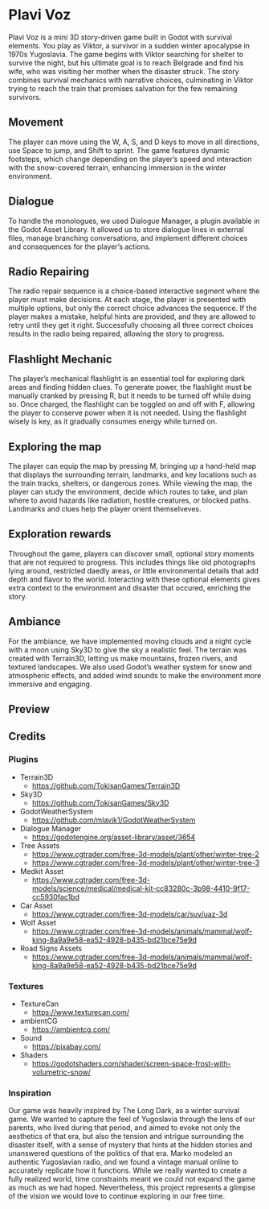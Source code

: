 #  Plavi Voz

Plavi Voz is a mini 3D story-driven game built in Godot with survival elements. You play as Viktor, a survivor in a sudden winter apocalypse in 1970s Yugoslavia.
The game begins with Viktor searching for shelter to survive the night, but his ultimate goal is to reach Belgrade and find his wife, who was visiting her mother when the disaster struck.
The story combines survival mechanics with narrative choices, culminating in Viktor trying to reach the train that promises salvation for the few remaining survivors.

## Movement

The player can move using the W, A, S, and D keys to move in all directions, use Space to jump, and Shift to sprint.
The game features dynamic footsteps, which change depending on the player’s speed and interaction with the snow-covered terrain, enhancing immersion in the winter environment.

## Dialogue

To handle the monologues, we used Dialogue Manager, a plugin available in the Godot Asset Library.
It allowed us to store dialogue lines in external files, manage branching conversations, and implement different choices and consequences for the player’s actions.


## Radio Repairing

The radio repair sequence is a choice-based interactive segment where the player must make decisions.
At each stage, the player is presented with multiple options, but only the correct choice advances the sequence.
If the player makes a mistake, helpful hints are provided, and they are allowed to retry until they get it right.
Successfully choosing all three correct choices results in the radio being repaired, allowing the story to progress.

## Flashlight Mechanic

The player’s mechanical flashlight is an essential tool for exploring dark areas and finding hidden clues.
To generate power, the flashlight must be manually cranked by pressing R, but it needs to be turned off while doing so.
Once charged, the flashlight can be toggled on and off with F, allowing the player to conserve power when it is not needed.
Using the flashlight wisely is key, as it gradually consumes energy while turned on.

## Exploring the map

The player can equip the map by pressing M, bringing up a hand-held map that displays the surrounding terrain, landmarks, and key locations such as the train tracks, shelters, or dangerous zones.
While viewing the map, the player can study the environment, decide which routes to take, and plan where to avoid hazards like radiation, hostile creatures, or blocked paths.
Landmarks and clues help the player orient themselveves.


## Exploration rewards
Throughout the game, players can discover small, optional story moments that are not required to progress.
This includes things like old photographs lying around, restricted daedly areas, or little environmental details that add depth and flavor to the world.
Interacting with these optional elements gives extra context to the environment and disaster that occured, enriching the story.


## Ambiance

For the ambiance, we have implemented moving clouds and a night cycle with a moon using Sky3D to give the sky a realistic feel.
The terrain was created with Terrain3D, letting us make mountains, frozen rivers, and textured landscapes.
We also used Godot’s weather system for snow and atmospheric effects, and added wind sounds to make the environment more immersive and engaging.


## Preview





## Credits

### Plugins

- Terrain3D
    - https://github.com/TokisanGames/Terrain3D
- Sky3D
    - https://github.com/TokisanGames/Sky3D
- GodotWeatherSystem
    - https://github.com/mlavik1/GodotWeatherSystem
- Dialogue Manager
    - https://godotengine.org/asset-library/asset/3654
- Tree Assets
    - https://www.cgtrader.com/free-3d-models/plant/other/winter-tree-2
    - https://www.cgtrader.com/free-3d-models/plant/other/winter-tree-3
- Medkit Asset
  - https://www.cgtrader.com/free-3d-models/science/medical/medical-kit-cc83280c-3b98-4410-9f17-cc5930fac1bd
- Car Asset
  - https://www.cgtrader.com/free-3d-models/car/suv/uaz-3d
- Wolf Asset
  - https://www.cgtrader.com/free-3d-models/animals/mammal/wolf-king-8a9a9e58-ea52-4928-b435-bd21bce75e9d
- Road Signs Assets
  - https://www.cgtrader.com/free-3d-models/animals/mammal/wolf-king-8a9a9e58-ea52-4928-b435-bd21bce75e9d

### Textures

- TextureCan
  - https://www.texturecan.com/
- ambientCG
  - https://ambientcg.com/
- Sound
    - https://pixabay.com/
- Shaders
    - https://godotshaders.com/shader/screen-space-frost-with-volumetric-snow/

### Inspiration

Our game was heavily inspired by The Long Dark, as a winter survival game. We wanted to capture the feel of Yugoslavia through the lens of our parents, who lived during that period, and aimed to evoke not only the aesthetics of that era, but also the tension and intrigue surrounding the disaster itself, with a sense of mystery that hints at the hidden stories and unanswered questions of the politics of that era.
Marko modeled an authentic Yugoslavian radio, and we found a vintage manual online to accurately replicate how it functions.
While we really wanted to create a fully realized world, time constraints meant we could not expand the game as much as we had hoped.
Nevertheless, this project represents a glimpse of the vision we would love to continue exploring in our free time.
